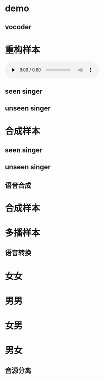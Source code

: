 
# demo

## vocoder
# 重构样本
<audio id="audio" controls="" preload="none">
<source id="mp3" src="https://github.com/ml2022/ml2022.github.io/blob/main/source/singing_voice_demo1.mp3?raw=true">
</audio>

## seen singer
## unseen singer
# 合成样本
## seen singer
## unseen singer

## 语音合成
# 合成样本
# 多播样本


## 语音转换
# 女女
# 男男
# 女男
# 男女


## 音源分离

# 